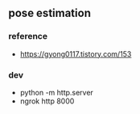 ## pose estimation

### reference
- https://gyong0117.tistory.com/153

### dev
- python -m http.server
- ngrok http 8000